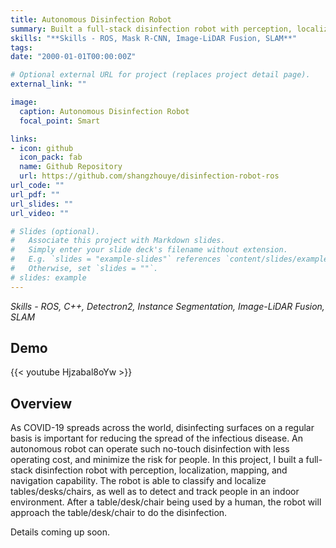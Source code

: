 ```yaml
---
title: Autonomous Disinfection Robot
summary: Built a full-stack disinfection robot with perception, localization, mapping, and navigation capability.
skills: "**Skills - ROS, Mask R-CNN, Image-LiDAR Fusion, SLAM**"
tags:
date: "2000-01-01T00:00:00Z"

# Optional external URL for project (replaces project detail page).
external_link: ""

image:
  caption: Autonomous Disinfection Robot
  focal_point: Smart

links:
- icon: github
  icon_pack: fab
  name: Github Repository
  url: https://github.com/shangzhouye/disinfection-robot-ros
url_code: ""
url_pdf: ""
url_slides: ""
url_video: ""

# Slides (optional).
#   Associate this project with Markdown slides.
#   Simply enter your slide deck's filename without extension.
#   E.g. `slides = "example-slides"` references `content/slides/example-slides.md`.
#   Otherwise, set `slides = ""`.
# slides: example
---
```


_Skills - ROS, C++, Detectron2, Instance Segmentation, Image-LiDAR Fusion, SLAM_

## Demo

{{< youtube Hjzabal8oYw >}}

## Overview

As COVID-19 spreads across the world, disinfecting surfaces on a regular basis is important for reducing the spread of the infectious disease. An autonomous robot can operate such no-touch disinfection with less operating cost, and minimize the risk for people. In this project, I built a full-stack disinfection robot with perception, localization, mapping, and navigation capability. The robot is able to classify and localize tables/desks/chairs, as well as to detect and track people in an indoor environment. After a table/desk/chair being used by a human, the robot will approach the table/desk/chair to do the disinfection.

Details coming up soon.